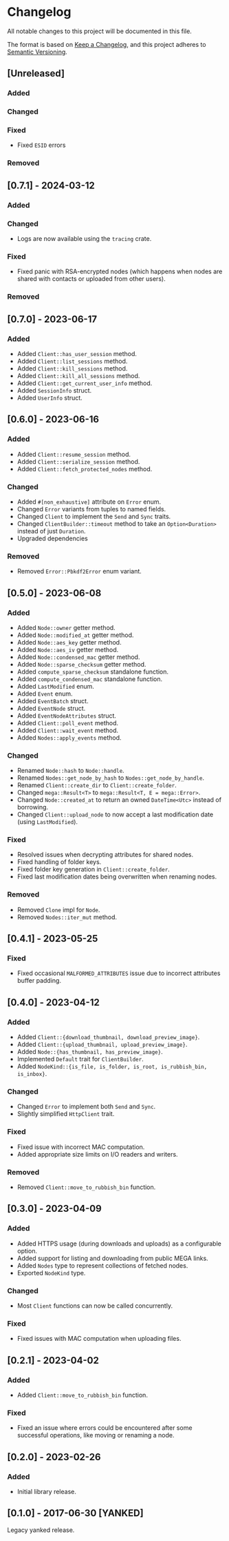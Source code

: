 Changelog
=========

All notable changes to this project will be documented in this file.

The format is based on [Keep a Changelog](https://keepachangelog.com/en/1.0.0/),
and this project adheres to [Semantic Versioning](https://semver.org/spec/v2.0.0.html).

[Unreleased]
------------

### Added

### Changed

### Fixed

- Fixed `ESID` errors

### Removed

[0.7.1] - 2024-03-12
--------------------

### Added

### Changed

- Logs are now available using the `tracing` crate.

### Fixed

- Fixed panic with RSA-encrypted nodes (which happens when nodes are shared with contacts or uploaded from other users).

### Removed

[0.7.0] - 2023-06-17
--------------------

### Added

- Added `Client::has_user_session` method.
- Added `Client::list_sessions` method.
- Added `Client::kill_sessions` method.
- Added `Client::kill_all_sessions` method.
- Added `Client::get_current_user_info` method.
- Added `SessionInfo` struct.
- Added `UserInfo` struct.

[0.6.0] - 2023-06-16
--------------------

### Added

- Added `Client::resume_session` method.
- Added `Client::serialize_session` method.
- Added `Client::fetch_protected_nodes` method.

### Changed

- Added `#[non_exhaustive]` attribute on `Error` enum.
- Changed `Error` variants from tuples to named fields.
- Changed `Client` to implement the `Send` and `Sync` traits.
- Changed `ClientBuilder::timeout` method to take an `Option<Duration>` instead of just `Duration`.
- Upgraded dependencies

### Removed

- Removed `Error::Pbkdf2Error` enum variant.

[0.5.0] - 2023-06-08
--------------------

### Added

- Added `Node::owner` getter method.
- Added `Node::modified_at` getter method.
- Added `Node::aes_key` getter method.
- Added `Node::aes_iv` getter method.
- Added `Node::condensed_mac` getter method.
- Added `Node::sparse_checksum` getter method.
- Added `compute_sparse_checksum` standalone function.
- Added `compute_condensed_mac` standalone function.
- Added `LastModified` enum.
- Added `Event` enum.
- Added `EventBatch` struct.
- Added `EventNode` struct.
- Added `EventNodeAttributes` struct.
- Added `Client::poll_event` method.
- Added `Client::wait_event` method.
- Added `Nodes::apply_events` method.

### Changed

- Renamed `Node::hash` to `Node::handle`.
- Renamed `Nodes::get_node_by_hash` to `Nodes::get_node_by_handle`.
- Renamed `Client::create_dir` to `Client::create_folder`.
- Changed `mega::Result<T>` to `mega::Result<T, E = mega::Error>`.
- Changed `Node::created_at` to return an owned `DateTime<Utc>` instead of borrowing.
- Changed `Client::upload_node` to now accept a last modification date (using `LastModified`).

### Fixed

- Resolved issues when decrypting attributes for shared nodes.
- Fixed handling of folder keys.
- Fixed folder key generation in `Client::create_folder`.
- Fixed last modification dates being overwritten when renaming nodes.

### Removed

- Removed `Clone` impl for `Node`.
- Removed `Nodes::iter_mut` method.

[0.4.1] - 2023-05-25
--------------------

### Fixed

- Fixed occasional `MALFORMED_ATTRIBUTES` issue due to incorrect attributes buffer padding.

[0.4.0] - 2023-04-12
--------------------

### Added

- Added `Client::{download_thumbnail, download_preview_image}`.
- Added `Client::{upload_thumbnail, upload_preview_image}`.
- Added `Node::{has_thumbnail, has_preview_image}`.
- Implemented `Default` trait for `ClientBuilder`.
- Added `NodeKind::{is_file, is_folder, is_root, is_rubbish_bin, is_inbox}`.

### Changed

- Changed `Error` to implement both `Send` and `Sync`.
- Slightly simplified `HttpClient` trait.

### Fixed

- Fixed issue with incorrect MAC computation.
- Added appropriate size limits on I/O readers and writers.

### Removed

- Removed `Client::move_to_rubbish_bin` function.

[0.3.0] - 2023-04-09
--------------------

### Added

- Added HTTPS usage (during downloads and uploads) as a configurable option.
- Added support for listing and downloading from public MEGA links.
- Added `Nodes` type to represent collections of fetched nodes.
- Exported `NodeKind` type.

### Changed

- Most `Client` functions can now be called concurrently.

### Fixed

- Fixed issues with MAC computation when uploading files.

[0.2.1] - 2023-04-02
--------------------

### Added

- Added `Client::move_to_rubbish_bin` function.

### Fixed

- Fixed an issue where errors could be encountered after some successful operations, like moving or renaming a node.

[0.2.0] - 2023-02-26
--------------------

### Added

- Initial library release.

[0.1.0] - 2017-06-30 [YANKED]
-----------------------------

Legacy yanked release.
